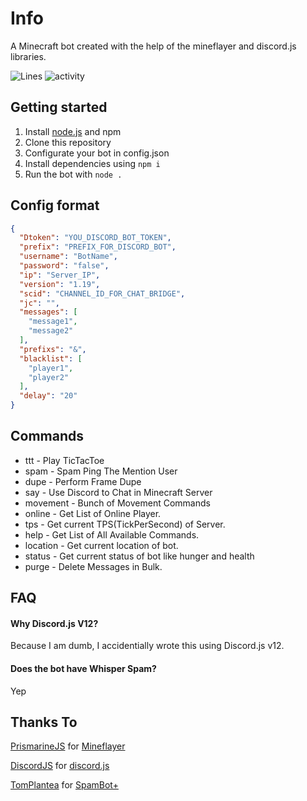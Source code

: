 
# Info

A Minecraft bot created with the help of the mineflayer and discord.js libraries.


![Lines](https://img.shields.io/tokei/lines/github/sagxd/SagXDBot?style=for-the-badge&color=blueviolet)
![activity](https://img.shields.io/github/commit-activity/m/sagxd/sagxdbot?style=for-the-badge&color=blueviolet)


## Getting started
1. Install [node.js](https://nodejs.org/) and npm
2. Clone this repository
3. Configurate your bot in config.json
4. Install dependencies using `npm i`
5. Run the bot with `node .`

## Config format
```json
{
  "Dtoken": "YOU_DISCORD_BOT_TOKEN",
  "prefix": "PREFIX_FOR_DISCORD_BOT",
  "username": "BotName",
  "password": "false",
  "ip": "Server_IP",
  "version": "1.19",
  "scid": "CHANNEL_ID_FOR_CHAT_BRIDGE",
  "jc": "",
  "messages": [
    "message1",
    "message2"
  ],
  "prefixs": "&",
  "blacklist": [
    "player1",
    "player2"
  ],
  "delay": "20"
}
```
## Commands

- ttt - Play TicTacToe
- spam - Spam Ping The Mention User
- dupe - Perform Frame Dupe
- say -  Use Discord to Chat in Minecraft Server
- movement - Bunch of Movement Commands
- online - Get List of Online Player.
- tps - Get current TPS(TickPerSecond) of Server.
- help - Get List of All Available Commands.
- location - Get current location of bot.
- status - Get current status of bot like hunger and health
- purge - Delete Messages in Bulk.

## FAQ

#### Why Discord.js V12?

Because I am dumb, I accidentially wrote this using Discord.js v12.

#### Does the bot have Whisper Spam?
Yep

## Thanks To
[PrismarineJS](https://github.com/PrismarineJS) for [Mineflayer](https://github.com/PrismarineJS/mineflayer)

[DiscordJS](https://github.com/discordjs/) for [discord.js](https://github.com/discordjs/discord.js/)

[TomPlantea](https://github.com/TomPlaneta/) for [SpamBot+](https://github.com/TomPlaneta/SpamBotPlus)

